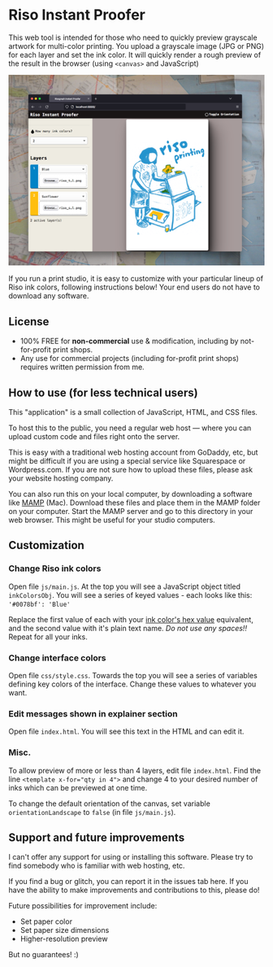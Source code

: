 # Riso Instant Proofer

This web tool is intended for those who need to quickly preview grayscale artwork for multi-color printing. You upload a grayscale image (JPG or PNG) for each layer and set the ink color. It will quickly render a rough preview of the result in the browser (using `<canvas>` and JavaScript)

![Screenshot showing a 2-color preview](preview_screenshot.png)

If you run a print studio, it is easy to customize with your particular lineup of Riso ink colors, following instructions below! Your end users do not have to download any software.

## License

* 100% FREE for **non-commercial** use & modification, including by not-for-profit print shops.
* Any use for commercial projects (including for-profit print shops) requires written permission from me.

## How to use (for less technical users)

This "application" is a small collection of JavaScript, HTML, and CSS files.

To host this to the public, you need a regular web host — where you can upload custom code and files right onto the server.

This is easy with a traditional web hosting account from GoDaddy, etc, but might be difficult if you are using a special service like Squarespace or Wordpress.com. If you are not sure how to upload these files, please ask your website hosting company.

You can also run this on your local computer, by downloading a software like [MAMP](https://www.mamp.info/en/downloads/) (Mac). Download these files and place them in the MAMP folder on your computer. Start the MAMP server and go to this directory in your web browser. This might be useful for your studio computers.

## Customization
### Change Riso ink colors
Open file `js/main.js`. At the top you will see a JavaScript object titled `inkColorsObj`. You will see a series of keyed values - each looks like this:
`'#0078bf': 'Blue'`

Replace the first value of each with your [ink color's hex value](https://stencil.wiki/colors) equivalent, and the second value with it's plain text name. *Do not use any spaces!!* Repeat for all your inks.

### Change interface colors
Open file `css/style.css`. Towards the top you will see a series of variables defining key colors of the interface. Change these values to whatever you want.

### Edit messages shown in explainer section
Open file `index.html`. You will see this text in the HTML and can edit it.

### Misc.
To allow preview of more or less than 4 layers, edit file `index.html`. Find the line `<template x-for="qty in 4">` and change 4 to your desired number of inks which can be previewed at one time.

To change the default orientation of the canvas, set variable `orientationLandscape` to `false` (in file `js/main.js`).

## Support and future improvements

I can't offer any support for using or installing this software. Please try to find somebody who is familiar with web hosting, etc. 

If you find a bug or glitch, you can report it in the issues tab here. If you have the ability to make improvements and contributions to this, please do!

Future possibilities for improvement include:

* Set paper color
* Set paper size dimensions
* Higher-resolution preview

But no guarantees! :)
